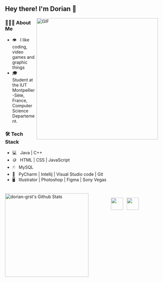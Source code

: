 <h2> Hey there! I'm Dorian 🌚</h2>
<img align="right" alt="GIF" src="https://media.giphy.com/media/1hTQIgyY5sk3IGKRWu/giphy-downsized-large.gif" width="400"/>

<h3> 👨🏻‍💻 About Me </h3>

- 👁️ &nbsp; I like coding, video games and graphic things
- 🎓 &nbsp; Student at the IUT Montpellier-Sète, France, Computer Science Departement.

<h3>🛠 Tech Stack</h3>

- 💻 &nbsp; Java | C++  
- 🪙 &nbsp; HTML | CSS | JavaScript
- 🃏 &nbsp; MySQL
- 🔧 &nbsp; PyCharm | Intellij | Visual Studio code | Git
- 🖥 &nbsp; Illustrator | Photoshop | Figma | Sony Vegas

<br>

<img align="left" src="https://github-readme-stats.vercel.app/api?username=dorian-grst&include_all_commits=true&count_private=true&show_icons=true&line_height=20&title_color=fcfcfc&icon_color=656666&text_color=D3D3D3&bg_color=0,000000,141414" alt="dorian-grst's Github Stats" width="275">

<p align="center">
&nbsp; <a href="https://www.linkedin.com/in/dorian-grasset/" target="_blank" rel="noopener noreferrer"><img src="https://img.icons8.com/ios-filled/344/linkedin.png" width="40" /></a>
&nbsp; <a href="mailto:contact@doriangrasset.fr" target="_blank" rel="noopener noreferrer"><img src="https://img.icons8.com/ios-filled/344/apple-mail.png"  width="40" /></a>
</p>


